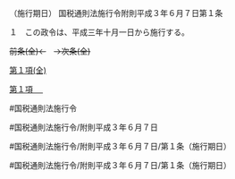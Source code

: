 （施行期日）
国税通則法施行令附則平成３年６月７日第１条

１　この政令は、平成三年十月一日から施行する。

~~前条(全)←~~　~~→次条(全)~~

[第１項(全)](国税通則法施行＿令附則平成３年６月７日第１条第１項_.md)  

[第１項 　 ](国税通則法施行＿令附則平成３年６月７日第１条第１項.md)  

#国税通則法施行令

#国税通則法施行令/附則平成３年６月７日

#国税通則法施行令/附則平成３年６月７日/第１条（施行期日）

#国税通則法施行令/附則平成３年６月７日/第１条（施行期日）

